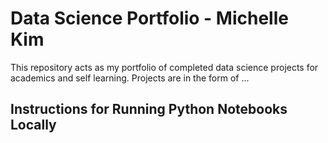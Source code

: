 # Data Science Portfolio - Michelle Kim 

This repository acts as my portfolio of completed data science projects for academics and self learning. Projects are in the form of ...

## Instructions for Running Python Notebooks Locally
